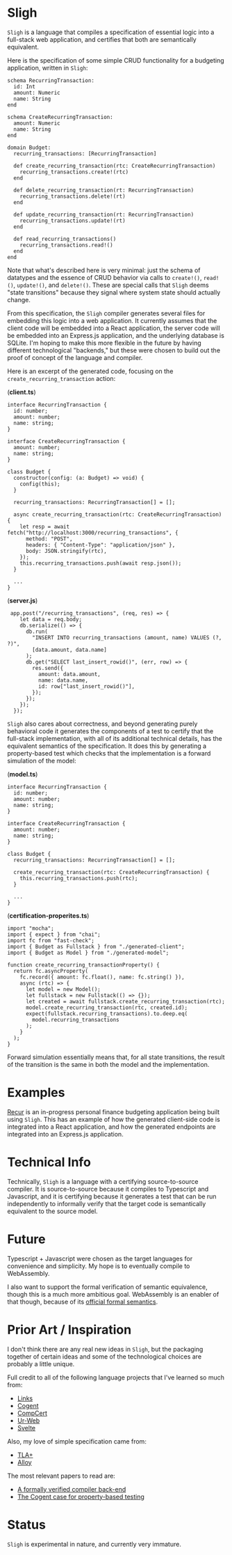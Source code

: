 # Sligh

`Sligh` is a language that compiles a specification of essential logic into a full-stack web application, and certifies that both are semantically equivalent. 

Here is the specification of some simple CRUD functionality for a budgeting application, written in `Sligh`:

```
schema RecurringTransaction:
  id: Int
  amount: Numeric
  name: String
end

schema CreateRecurringTransaction:
  amount: Numeric
  name: String
end

domain Budget:
  recurring_transactions: [RecurringTransaction]
  
  def create_recurring_transaction(rtc: CreateRecurringTransaction)
    recurring_transactions.create!(rtc)
  end
  
  def delete_recurring_transaction(rt: RecurringTransaction)
    recurring_transactions.delete!(rt)
  end

  def update_recurring_transaction(rt: RecurringTransaction)
    recurring_transactions.update!(rt)
  end

  def read_recurring_transactions()
    recurring_transactions.read!()
  end
end
```
Note that what's described here is very minimal: just the schema of datatypes and the essence of CRUD behavior via calls to `create!()`, `read!()`, `update!()`, and `delete!()`. These are special calls that `Sligh` deems "state transitions" because they signal where system state should actually change.

From this specification, the `Sligh` compiler generates several files for embedding this logic into a web application. It currently assumes that the client code will be embedded into a React application, the server code will be embedded into an Express.js application, and the underlying database is SQLite. I'm hoping to make this more flexible in the future by having different technological "backends," but these were chosen to build out the proof of concept of the language and compiler.

Here is an excerpt of the generated code, focusing on the `create_recurring_transaction` action:

(**client.ts**)
```
interface RecurringTransaction {
  id: number;
  amount: number;
  name: string;
}

interface CreateRecurringTransaction {
  amount: number;
  name: string;
}

class Budget {
  constructor(config: (a: Budget) => void) {
    config(this);
  }
  
  recurring_transactions: RecurringTransaction[] = [];
  
  async create_recurring_transaction(rtc: CreateRecurringTransaction) {
    let resp = await fetch("http://localhost:3000/recurring_transactions", {
      method: "POST",
      headers: { "Content-Type": "application/json" },
      body: JSON.stringify(rtc),
    });
    this.recurring_transactions.push(await resp.json());
  }
  
  ...
}
```


(**server.js**)
```
 app.post("/recurring_transactions", (req, res) => {
    let data = req.body;
    db.serialize(() => {
      db.run(
        "INSERT INTO recurring_transactions (amount, name) VALUES (?, ?)",
        [data.amount, data.name]
      );
      db.get("SELECT last_insert_rowid()", (err, row) => {
        res.send({
          amount: data.amount,
          name: data.name,
          id: row["last_insert_rowid()"],
        });
      });
    });
  });

```

`Sligh` also cares about correctness, and beyond generating purely behavioral code it generates the components of a test to certify that the full-stack implementation, with all of its additional technical details, has the equivalent semantics of the specification. It does this by generating a property-based test which checks that the implementation is a forward simulation of the model:


(**model.ts**)
```
interface RecurringTransaction {
  id: number;
  amount: number;
  name: string;
}

interface CreateRecurringTransaction {
  amount: number;
  name: string;
}

class Budget {
  recurring_transactions: RecurringTransaction[] = [];
  
  create_recurring_transaction(rtc: CreateRecurringTransaction) {
    this.recurring_transactions.push(rtc);
  }
  
  ...
}
```

(**certification-properites.ts**)
```
import "mocha";
import { expect } from "chai";
import fc from "fast-check";
import { Budget as Fullstack } from "./generated-client";
import { Budget as Model } from "./generated-model";

function create_recurring_transactionProperty() {
  return fc.asyncProperty(
    fc.record({ amount: fc.float(), name: fc.string() }),
    async (rtc) => {
      let model = new Model();
      let fullstack = new Fullstack(() => {});
      let created = await fullstack.create_recurring_transaction(rtc);
      model.create_recurring_transaction(rtc, created.id);
      expect(fullstack.recurring_transactions).to.deep.eq(
        model.recurring_transactions
      );
    }
  );
}
```

Forward simulation essentially means that, for all state transitions, the result of the transition is the same in both the model and the implementation.

# Examples

[Recur](https://github.com/amw-zero/recur_app) is an in-progress personal finance budgeting application being built using `Sligh`. This has an example of how the generated client-side code is integrated into a React application, and how the generated endpoints are integrated into an Express.js application.


# Technical Info
Technically, `Sligh` is a language with a certifying source-to-source compiler. It is source-to-source because it compiles to Typescript and Javascript, and it is certifying because it generates a test that can be run independently to informally verify that the target code is semantically equivalent to the source model.

# Future

Typescript + Javascript were chosen as the target languages for convenience and simplicity. My hope is to eventually compile to WebAssembly.

I also want to support the formal verification of semantic equivalence, though this is a much more ambitious goal. WebAssembly is an enabler of that though, because of its [official formal semantics](https://www.repository.cam.ac.uk/handle/1810/329032).


# Prior Art / Inspiration

I don't think there are any real new ideas in `Sligh`, but the packaging together of certain ideas and some of the technological choices are probably a little unique.

Full credit to all of the following language projects that I've learned so much from:

* [Links](https://homepages.inf.ed.ac.uk/slindley/papers/links-fmco06.pdf)
* [Cogent](https://cogent.readthedocs.io/en/latest/)
* [CompCert](https://compcert.org/compcert-C.html)
* [Ur-Web](http://www.impredicative.com/ur/)
* [Svelte](https://svelte.dev/)

Also, my love of simple specification came from:

* [TLA+](https://lamport.azurewebsites.net/tla/tla.html)
* [Alloy](https://alloytools.org/)

The most relevant papers to read are:

* [A formally verified compiler back-end](https://www.cs.cmu.edu/~15811/papers/compcert-journal.pdf)
* [The Cogent case for property-based testing](https://trustworthy.systems/publications/csiro_full_text/Chen_OKKH_17.pdf)

# Status

`Sligh` is experimental in nature, and currently very immature. 